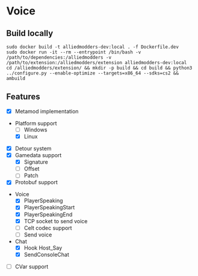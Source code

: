 # Voice

## Build locally

```
sudo docker build -t alliedmodders-dev:local . -f Dockerfile.dev
sudo docker run -it --rm --entrypoint /bin/bash -v /path/to/dependencies:/alliedmodders -v /path/to/extension:/alliedmodders/extension alliedmodders-dev:local
cd /alliedmodders/extension/ && mkdir -p build && cd build && python3 ../configure.py --enable-optimize --targets=x86_64 --sdks=cs2 && ambuild
```

## Features

- [x] Metamod implementation
- Platform support
  - [ ] Windows
  - [x] Linux
- [x] Detour system
- [x] Gamedata support
  - [x] Signature
  - [ ] Offset
  - [ ] Patch
- [x] Protobuf support
- Voice
  - [x] PlayerSpeaking
  - [x] PlayerSpeakingStart
  - [x] PlayerSpeakingEnd
  - [x] TCP socket to send voice
  - [ ] Celt codec support
  - [ ] Send voice
- Chat
  - [x] Hook Host_Say
  - [x] SendConsoleChat
- [ ] CVar support

